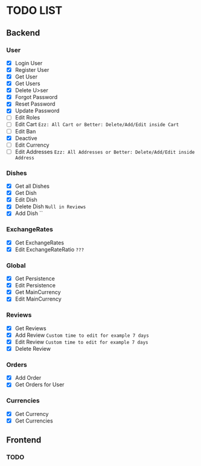# TODO LIST

## Backend
 
### **User**

- [X] Login User
- [X] Register User
- [X] Get User
- [X] Get Users
- [X] Delete U>ser
- [X] Forgot Password 
- [X] Reset Password
- [X] Update Password
- [ ] Edit Roles
- [ ] Edit Cart `Ezz: All Cart or Better: Delete/Add/Edit inside Cart`
- [ ] Edit Ban
- [X] Deactive
- [ ] Edit Currency
- [ ] Edit Addresses `Ezz: All Addresses or Better: Delete/Add/Edit inside Address`

### **Dishes**

- [X] Get all Dishes
- [X] Get Dish
- [X] Edit Dish
- [X] Delete Dish `Null in Reviews`
- [X] Add Dish ``

### **ExchangeRates**

- [X] Get ExchangeRates
- [X] Edit ExchangeRateRatio `???`

### **Global**

- [X] Get Persistence
- [X] Edit Persistence
- [X] Get MainCurrency
- [X] Edit MainCurrency
 
### **Reviews**

- [X] Get Reviews
- [X] Add Review `Custom time to edit for example 7 days`
- [X] Edit Review `Custom time to edit for example 7 days`
- [X] Delete Review

### **Orders**

- [X] Add Order
- [X] Get Orders for User

### **Currencies**

- [X] Get Currency 
- [X] Get Currencies

## Frontend

### TODO
